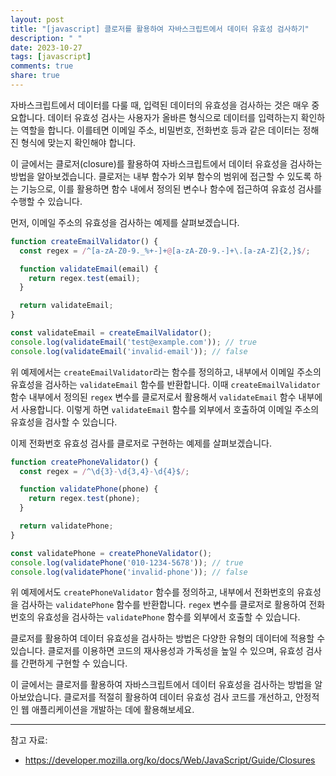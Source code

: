 ```yaml
---
layout: post
title: "[javascript] 클로저를 활용하여 자바스크립트에서 데이터 유효성 검사하기"
description: " "
date: 2023-10-27
tags: [javascript]
comments: true
share: true
---
```


자바스크립트에서 데이터를 다룰 때, 입력된 데이터의 유효성을 검사하는 것은 매우 중요합니다. 데이터 유효성 검사는 사용자가 올바른 형식으로 데이터를 입력하는지 확인하는 역할을 합니다. 이를테면 이메일 주소, 비밀번호, 전화번호 등과 같은 데이터는 정해진 형식에 맞는지 확인해야 합니다.

이 글에서는 클로저(closure)를 활용하여 자바스크립트에서 데이터 유효성을 검사하는 방법을 알아보겠습니다. 클로저는 내부 함수가 외부 함수의 범위에 접근할 수 있도록 하는 기능으로, 이를 활용하면 함수 내에서 정의된 변수나 함수에 접근하여 유효성 검사를 수행할 수 있습니다.

먼저, 이메일 주소의 유효성을 검사하는 예제를 살펴보겠습니다.

```javascript
function createEmailValidator() {
  const regex = /^[a-zA-Z0-9._%+-]+@[a-zA-Z0-9.-]+\.[a-zA-Z]{2,}$/;

  function validateEmail(email) {
    return regex.test(email);
  }

  return validateEmail;
}

const validateEmail = createEmailValidator();
console.log(validateEmail('test@example.com')); // true
console.log(validateEmail('invalid-email')); // false
```

위 예제에서는 `createEmailValidator`라는 함수를 정의하고, 내부에서 이메일 주소의 유효성을 검사하는 `validateEmail` 함수를 반환합니다. 이때 `createEmailValidator` 함수 내부에서 정의된 `regex` 변수를 클로저로서 활용해서 `validateEmail` 함수 내부에서 사용합니다. 이렇게 하면 `validateEmail` 함수를 외부에서 호출하여 이메일 주소의 유효성을 검사할 수 있습니다.

이제 전화번호 유효성 검사를 클로저로 구현하는 예제를 살펴보겠습니다.

```javascript
function createPhoneValidator() {
  const regex = /^\d{3}-\d{3,4}-\d{4}$/;

  function validatePhone(phone) {
    return regex.test(phone);
  }

  return validatePhone;
}

const validatePhone = createPhoneValidator();
console.log(validatePhone('010-1234-5678')); // true
console.log(validatePhone('invalid-phone')); // false
```

위 예제에서도 `createPhoneValidator` 함수를 정의하고, 내부에서 전화번호의 유효성을 검사하는 `validatePhone` 함수를 반환합니다. `regex` 변수를 클로저로 활용하여 전화번호의 유효성을 검사하는 `validatePhone` 함수를 외부에서 호출할 수 있습니다.

클로저를 활용하여 데이터 유효성을 검사하는 방법은 다양한 유형의 데이터에 적용할 수 있습니다. 클로저를 이용하면 코드의 재사용성과 가독성을 높일 수 있으며, 유효성 검사를 간편하게 구현할 수 있습니다.

이 글에서는 클로저를 활용하여 자바스크립트에서 데이터 유효성을 검사하는 방법을 알아보았습니다. 클로저를 적절히 활용하여 데이터 유효성 검사 코드를 개선하고, 안정적인 웹 애플리케이션을 개발하는 데에 활용해보세요.

---

참고 자료:
- https://developer.mozilla.org/ko/docs/Web/JavaScript/Guide/Closures